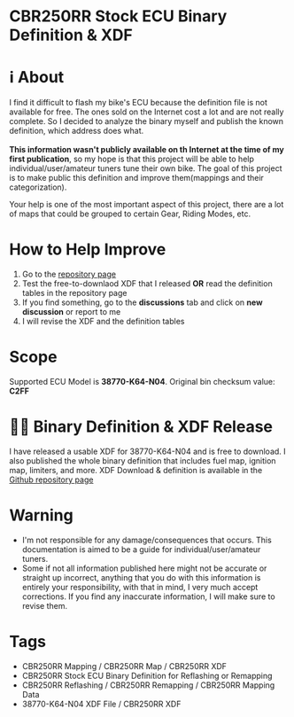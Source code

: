 # CBR250RR Stock ECU Binary Definition & XDF

# ℹ️ About
I find it difficult to flash my bike's ECU because the definition file is not available for free. The ones sold on the Internet cost a lot and are not really complete. So I decided to analyze the binary myself and publish the known definition, which address does what.  
<br>**This information wasn't publicly available on th Internet at the time of my first publication**, so my hope is that this project will be able to help individual/user/amateur tuners tune their own bike.
The goal of this project is to make public this definition and improve them(mappings and their categorization).

Your help is one of the most important aspect of this project, there are a lot of maps that could be grouped to certain Gear, Riding Modes, etc.

# How to Help Improve
1. Go to the [repository page](https://github.com/kelvinvalencio/cbr250rr-ecu-binary-definition)
2. Test the free-to-downlaod XDF that I released **OR** read the definition tables in the repository page
3. If you find something, go to the **discussions** tab and click on **new discussion** or report to me
4. I will revise the XDF and the definition tables

# Scope
Supported ECU Model is **38770-K64-N04**. Original bin checksum value: **C2FF** 

# 📄📑 Binary Definition & XDF Release
I have released a usable XDF for 38770-K64-N04 and is free to download. I also published the whole binary definition that includes fuel map, ignition map, limiters, and more.
XDF Download & definition is available in the [Github repository page](https://github.com/kelvinvalencio/cbr250rr-ecu-binary-definition)

# Warning
- I'm not responsible for any damage/consequences that occurs. This documentation is aimed to be a guide for individual/user/amateur tuners.
- Some if not all information published here might not be accurate or straight up incorrect, anything that you do with this information is entirely your responsibility, with that in mind, I very much accept corrections. If you find any inaccurate information, I will make sure to revise them.

# Tags
- CBR250RR Mapping / CBR250RR Map / CBR250RR XDF
- CBR250RR Stock ECU Binary Definition for Reflashing or Remapping
- CBR250RR Reflashing / CBR250RR Remapping / CBR250RR Mapping Data
- 38770-K64-N04 XDF File / CBR250RR XDF
